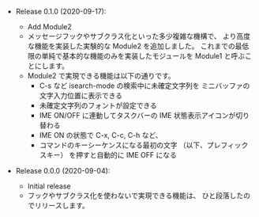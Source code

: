 * Release 0.1.0 (2020-09-17):
    * Add Module2
    * メッセージフックやサブクラス化といった多少複雑な機構で、
      より高度な機能を実装した実験的な Module2 を追加しました。
      これまでの最低限の単純で基本的な機能のみを実装したモジュールを
      Module1 と呼ぶことにします。
    * Module2 で実現できる機能は以下の通りです。
        * C-s など isearch-mode の検索中に未確定文字列を
          ミニバッファの 文字入力位置に表示できる
        * 未確定文字列のフォントが設定できる
        * IME ON/OFF に連動してタスクバーの
          IME 状態表示アイコンが切り替わる
        * IME ON の状態で C-x, C-c, C-h など、
        * コマンドのキーシーケンスになる最初の文字
          （以下、プレフィックスキー）
          を押すと自動的に IME OFF になる

* Release 0.0.0 (2020-09-04):
    * Initial release
    * フックやサブクラス化を使わないで実現できる機能は、
      ひと段落したのでリリースします。
